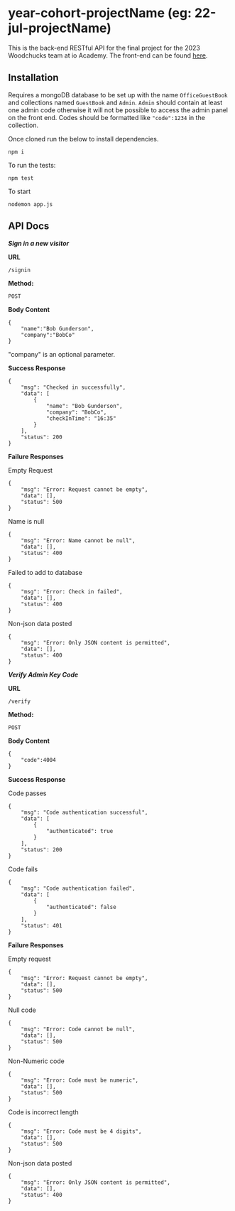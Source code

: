 # year-cohort-projectName (eg: 22-jul-projectName)
This is the back-end RESTful API for the final project for the 2023 Woodchucks team at io Academy.
The front-end can be found [here](https://github.com/iO-Academy/23-jan-signin-fe).

## Installation

Requires a mongoDB database to be set up with the name `OfficeGuestBook` and collections named `GuestBook` and `Admin`.
`Admin` should contain at least one admin code otherwise it will not be possible to access the admin panel on the front end.
Codes should be formatted like `"code":1234` in the collection.

Once cloned run the below to install dependencies.
````
npm i
````

To run the tests:

```
npm test
```

To start

```
nodemon app.js
```

## API Docs

***Sign in a new visitor***

**URL**

`/signin`

**Method:**

`POST`

**Body Content**

```
{
    "name":"Bob Gunderson",
    "company":"BobCo"
}
```

"company" is an optional parameter.

**Success Response**

```
{
    "msg": "Checked in successfully",
    "data": [
        {
            "name": "Bob Gunderson",
            "company": "BobCo",
            "checkInTime": "16:35"
        }
    ],
    "status": 200
}
```

**Failure Responses**

Empty Request

```
{
    "msg": "Error: Request cannot be empty",
    "data": [],
    "status": 500
}
```

Name is null

```
{
    "msg": "Error: Name cannot be null",
    "data": [],
    "status": 400
}
```

Failed to add to database

```
{
    "msg": "Error: Check in failed",
    "data": [],
    "status": 400
}
```

Non-json data posted

```
{
    "msg": "Error: Only JSON content is permitted",
    "data": [],
    "status": 400
}
```

***Verify Admin Key Code***

**URL**

`/verify`

**Method:**

`POST`

**Body Content**

```
{
    "code":4004
}
```

**Success Response**

Code passes
```
{
    "msg": "Code authentication successful",
    "data": [
        {
            "authenticated": true
        }
    ],
    "status": 200
}
```

Code fails

```
{
    "msg": "Code authentication failed",
    "data": [
        {
            "authenticated": false
        }
    ],
    "status": 401
}
```

**Failure Responses**

Empty request

```
{
    "msg": "Error: Request cannot be empty",
    "data": [],
    "status": 500
}
```

Null code

```
{
    "msg": "Error: Code cannot be null",
    "data": [],
    "status": 500
}
```

Non-Numeric code

```
{
    "msg": "Error: Code must be numeric",
    "data": [],
    "status": 500
}
```

Code is incorrect length

```
{
    "msg": "Error: Code must be 4 digits",
    "data": [],
    "status": 500
}
```

Non-json data posted

```
{
    "msg": "Error: Only JSON content is permitted",
    "data": [],
    "status": 400
}
```

